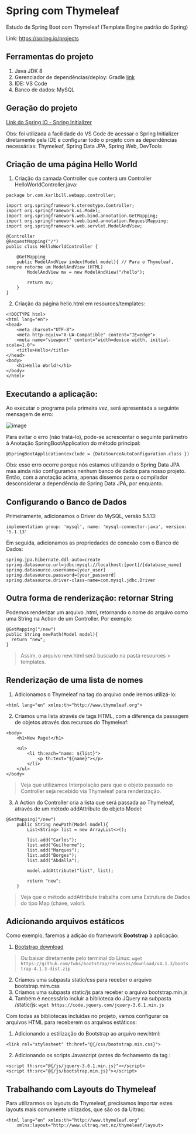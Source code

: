 # Spring com Thymeleaf
Estudo de Spring Boot com Thymeleaf (Template Engine padrão do Spring)

Link: https://spring.io/projects

## Ferramentas do projeto 
1. Java JDK 8
2. Gerenciador de dependências/deploy: Gradle [link](https://gradle.org) 
3. IDE: VS Code
4. Banco de dados: MySQL

## Geração do projeto
[Link do Spring IO - Spring Initializer](https://www.start.spring.io)

Obs: foi utilizada a facilidade do VS Code de acessar o Spring Initializer diretamente pela IDE e configurar todo o projeto com as dependências necessárias: Thymeleaf, Spring Data JPA, Spring Web, DevTools

## Criação de uma página Hello World
1. Criação da camada Controller que conterá um Controller HelloWorldController.java:
```
package br.com.karlbill.webapp.controller;

import org.springframework.stereotype.Controller;
import org.springframework.ui.Model;
import org.springframework.web.bind.annotation.GetMapping;
import org.springframework.web.bind.annotation.RequestMapping;
import org.springframework.web.servlet.ModelAndView;

@Controller
@RequestMapping("/")
public class HelloWorldController {
    
    @GetMapping
    public ModelAndView index(Model model){ // Para o Thymeleaf, sempre retorne um ModelAndView (HTML)
        ModelAndView mv = new ModelAndView("/hello");
        
        return mv;
    }
}
```

2. Criação da página hello.html em resources/templates:
```
<!DOCTYPE html>
<html lang="en">
<head>
    <meta charset="UTF-8">
    <meta http-equiv="X-UA-Compatible" content="IE=edge">
    <meta name="viewport" content="width=device-width, initial-scale=1.0">
    <title>Hello</title>
</head>
<body>
    <h1>Hello World!</h1>
</body>
</html>
```

## Executando a aplicação:
Ao executar o programa pela primeira vez, será apresentada a seguinte mensagem de erro:

![image](https://user-images.githubusercontent.com/39681960/204164115-b57db757-78c0-4fa3-9b2d-d049183998eb.png)

Para evitar o erro (não tratá-lo), pode-se acrescentar o seguinte parâmetro à Anotação SpringBootApplication do método principal:
```
@SpringBootApplication(exclude = {DataSourceAutoConfiguration.class })
```

Obs: esse erro ocorre porque nós estamos utilizando o Spring Data JPA mas ainda não configuramos nenhum banco de dados para nosso projeto. Então, com a anotação acima, apenas dissemos para o compilador desconsiderar a dependência do Spring Data JPA, por enquanto.

## Configurando o Banco de Dados
Primeiramente, adicionamos o Driver do MySQL, versão 5.1.13:
```
implementation group: 'mysql', name: 'mysql-connector-java', version: '5.1.13'
```

Em seguida, adicionamos as propriedades de conexão com o Banco de Dados:
```
spring.jpa.hibernate.ddl-auto=create
spring.datasource.url=jdbc:mysql://localhost:[port]/[database_name]
spring.datasource.username=[your_user]
spring.datasource.password=[your_password]
spring.datasource.driver-class-name=com.mysql.jdbc.Driver
```

## Outra forma de renderização: retornar String
Podemos renderizar um arquivo .html, retornando o nome do arquivo como uma String na Action de um Controller. Por exemplo:
```
@GetMapping("/new")
public String newPath(Model model){
  return "new";
}
```
> Assim, o arquivo new.html será buscado na pasta resources > templates.

## Renderização de uma lista de nomes
1. Adicionamos o Thymeleaf na tag <html> do arquivo onde iremos utilizá-lo:
```
<html lang="en" xmlns:th="http://www.thymeleaf.org">
```
2. Criamos uma lista através de tags HTML, com a diferença da passagem de objetos através dos recursos do Thymeleaf:
```
<body>
    <h1>New Page!</h1>
    
    <ul>
        <li th:each="name: ${list}">
            <p th:text="${name}"></p>
        </li>
    </ul>
</body>
```
> Veja que utilizamos Interpolação para que o objeto passado no Controller seja recebido via Thymeleaf para renderização.

3. A Action do Controller cria a lista que será passada ao Thymeleaf, através de um método addAttribute do objeto Model:
```
@GetMapping("/new")
    public String newPath(Model model){
        List<String> list = new ArrayList<>();
        
        list.add("Carlos");
        list.add("Guilherme");
        list.add("Marques");
        list.add("Borges");
        list.add("Abdalla");
        
        model.addAttribute("list", list);
        
        return "new";
    }
```
> Veja que o método addAttribute trabalha com uma Estrutura de Dados do tipo Map (chave, valor).

## Adicionando arquivos estáticos
Como exemplo, faremos a adição do framework **Bootstrap** à aplicação:
1. [Bootstrap download](https://getbootstrap.com/docs/4.1/getting-started/download/)
> Ou baixar diretamente pelo terminal do Linux: 
```wget https://github.com/twbs/bootstrap/releases/download/v4.1.3/bootstrap-4.1.3-dist.zip ```
2. Criamos uma subpasta static/css para receber o arquivo bootstrap.mim.css
3. Criamos uma subpasta static/js para receber o arquivo bootstrap.min.js
4. Também é necessário incluir a biblioteca do JQuery na subpasta /static/js: ``` wget https://code.jquery.com/jquery-3.6.1.min.js ```

Com todas as bibliotecas incluídas no projeto, vamos configurar os arquivos HTML para receberem os arquivos estáticos:
1. Adicionando a estilização do Bootstrap ao arquivo new.html:
```
<link rel="stylesheet" th:href="@{/css/bootstrap.min.css}">
```
2. Adicionando os scripts Javascript (antes do fechamento da tag </body>:
```
<script th:src="@{/js/jquery-3.6.1.min.js}"></script>
<script th:src="@{/js/bootstrap.min.js}"></script>
```

## Trabalhando com Layouts do Thymeleaf
Para utilizarmos os layouts do Thymeleaf, precisamos importar estes layouts mais comumente utilizados, que são os da Ultraq:
```
<html lang="en" xmlns:th="http://www.thymeleaf.org"
    xmlns:layout="http://www.ultraq.net.nz/thymeleaf/layout>
```
































